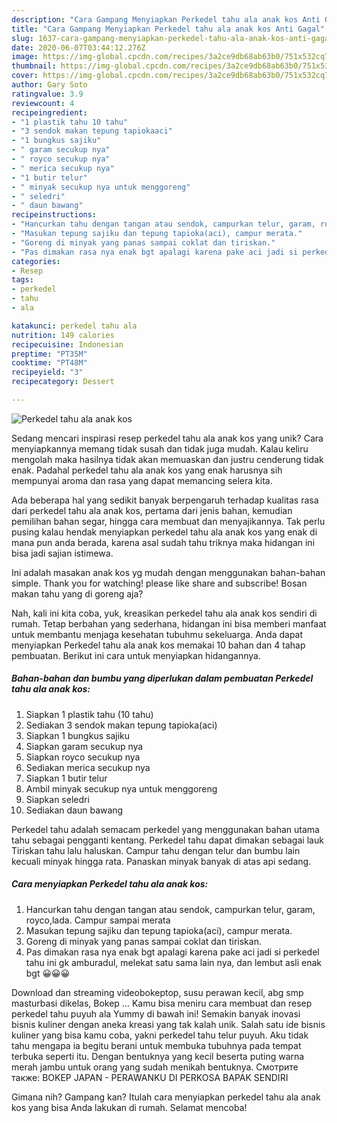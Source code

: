 ```yaml
---
description: "Cara Gampang Menyiapkan Perkedel tahu ala anak kos Anti Gagal"
title: "Cara Gampang Menyiapkan Perkedel tahu ala anak kos Anti Gagal"
slug: 1637-cara-gampang-menyiapkan-perkedel-tahu-ala-anak-kos-anti-gagal
date: 2020-06-07T03:44:12.276Z
image: https://img-global.cpcdn.com/recipes/3a2ce9db68ab63b0/751x532cq70/perkedel-tahu-ala-anak-kos-foto-resep-utama.jpg
thumbnail: https://img-global.cpcdn.com/recipes/3a2ce9db68ab63b0/751x532cq70/perkedel-tahu-ala-anak-kos-foto-resep-utama.jpg
cover: https://img-global.cpcdn.com/recipes/3a2ce9db68ab63b0/751x532cq70/perkedel-tahu-ala-anak-kos-foto-resep-utama.jpg
author: Gary Soto
ratingvalue: 3.9
reviewcount: 4
recipeingredient:
- "1 plastik tahu 10 tahu"
- "3 sendok makan tepung tapiokaaci"
- "1 bungkus sajiku"
- " garam secukup nya"
- " royco secukup nya"
- " merica secukup nya"
- "1 butir telur"
- " minyak secukup nya untuk menggoreng"
- " seledri"
- " daun bawang"
recipeinstructions:
- "Hancurkan tahu dengan tangan atau sendok, campurkan telur, garam, royco,lada. Campur sampai merata"
- "Masukan tepung sajiku dan tepung tapioka(aci), campur merata."
- "Goreng di minyak yang panas sampai coklat dan tiriskan."
- "Pas dimakan rasa nya enak bgt apalagi karena pake aci jadi si perkedel tahu ini gk amburadul, melekat satu sama lain nya, dan lembut asli enak bgt 😀😀😀"
categories:
- Resep
tags:
- perkedel
- tahu
- ala

katakunci: perkedel tahu ala 
nutrition: 149 calories
recipecuisine: Indonesian
preptime: "PT35M"
cooktime: "PT48M"
recipeyield: "3"
recipecategory: Dessert

---
```



![Perkedel tahu ala anak kos](https://img-global.cpcdn.com/recipes/3a2ce9db68ab63b0/751x532cq70/perkedel-tahu-ala-anak-kos-foto-resep-utama.jpg)

Sedang mencari inspirasi resep perkedel tahu ala anak kos yang unik? Cara menyiapkannya memang tidak susah dan tidak juga mudah. Kalau keliru mengolah maka hasilnya tidak akan memuaskan dan justru cenderung tidak enak. Padahal perkedel tahu ala anak kos yang enak harusnya sih mempunyai aroma dan rasa yang dapat memancing selera kita.

Ada beberapa hal yang sedikit banyak berpengaruh terhadap kualitas rasa dari perkedel tahu ala anak kos, pertama dari jenis bahan, kemudian pemilihan bahan segar, hingga cara membuat dan menyajikannya. Tak perlu pusing kalau hendak menyiapkan perkedel tahu ala anak kos yang enak di mana pun anda berada, karena asal sudah tahu triknya maka hidangan ini bisa jadi sajian istimewa.

Ini adalah masakan anak kos yg mudah dengan menggunakan bahan-bahan simple. Thank you for watching! please like share and subscribe! Bosan makan tahu yang di goreng aja?


Nah, kali ini kita coba, yuk, kreasikan perkedel tahu ala anak kos sendiri di rumah. Tetap berbahan yang sederhana, hidangan ini bisa memberi manfaat untuk membantu menjaga kesehatan tubuhmu sekeluarga. Anda dapat menyiapkan Perkedel tahu ala anak kos memakai 10 bahan dan 4 tahap pembuatan. Berikut ini cara untuk menyiapkan hidangannya.

<!--inarticleads1-->

##### Bahan-bahan dan bumbu yang diperlukan dalam pembuatan Perkedel tahu ala anak kos:

1. Siapkan 1 plastik tahu (10 tahu)
1. Sediakan 3 sendok makan tepung tapioka(aci)
1. Siapkan 1 bungkus sajiku
1. Siapkan  garam secukup nya
1. Siapkan  royco secukup nya
1. Sediakan  merica secukup nya
1. Siapkan 1 butir telur
1. Ambil  minyak secukup nya untuk menggoreng
1. Siapkan  seledri
1. Sediakan  daun bawang


Perkedel tahu adalah semacam perkedel yang menggunakan bahan utama tahu sebagai pengganti kentang. Perkedel tahu dapat dimakan sebagai lauk Tiriskan tahu lalu haluskan. Campur tahu dengan telur dan bumbu lain kecuali minyak hingga rata. Panaskan minyak banyak di atas api sedang. 

<!--inarticleads2-->

##### Cara menyiapkan Perkedel tahu ala anak kos:

1. Hancurkan tahu dengan tangan atau sendok, campurkan telur, garam, royco,lada. Campur sampai merata
1. Masukan tepung sajiku dan tepung tapioka(aci), campur merata.
1. Goreng di minyak yang panas sampai coklat dan tiriskan.
1. Pas dimakan rasa nya enak bgt apalagi karena pake aci jadi si perkedel tahu ini gk amburadul, melekat satu sama lain nya, dan lembut asli enak bgt 😀😀😀


Download dan streaming videobokeptop, susu perawan kecil, abg smp masturbasi dikelas, Bokep … Kamu bisa meniru cara membuat dan resep perkedel tahu puyuh ala Yummy di bawah ini! Semakin banyak inovasi bisnis kuliner dengan aneka kreasi yang tak kalah unik. Salah satu ide bisnis kuliner yang bisa kamu coba, yakni perkedel tahu telur puyuh. Aku tidak tahu mengapa ia begitu berani untuk membuka tubuhnya pada tempat terbuka seperti itu. Dengan bentuknya yang kecil beserta puting warna merah jambu untuk orang yang sudah menikah bentuknya. Смотрите также: BOKEP JAPAN - PERAWANKU DI PERKOSA BAPAK SENDIRI 

Gimana nih? Gampang kan? Itulah cara menyiapkan perkedel tahu ala anak kos yang bisa Anda lakukan di rumah. Selamat mencoba!
